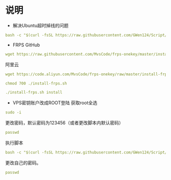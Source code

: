 # 说明

- 解决Ubuntu超时掉线的问题 
```yaml
bash -c "$(curl -fsSL https://raw.githubusercontent.com/GWen124/Script/master/Linux/ClientAliveInterval.sh)"
```

- FRPS
GitHub
```yaml
wget https://raw.githubusercontent.com/MvsCode/frps-onekey/master/install-frps.sh -O ./install-frps.sh
```
阿里云
```yaml
wget https://code.aliyun.com/MvsCode/frps-onekey/raw/master/install-frps.sh -O ./install-frps.sh
```
```yaml
chmod 700 ./install-frps.sh
```
```yaml
./install-frps.sh install
```

- VPS密钥账户改成ROOT登陆
获取root全选
```yaml
sudo -i
```
更改密码，默认密码为123456（或者更改脚本内默认密码）
```yaml
passwd
```
执行脚本
```yaml
bash -c "$(curl -fsSL https://raw.githubusercontent.com/GWen124/Script/master/Linux/root.sh)"
```
更改自己的密码。
```yaml
passwd
```